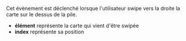 Cet évènement est déclenché lorsque l'utilisateur swipe vers la droite la carte sur le dessus de la pile.

- **élément** représente la carte qui vient d'être swipée
- **index** représente sa position